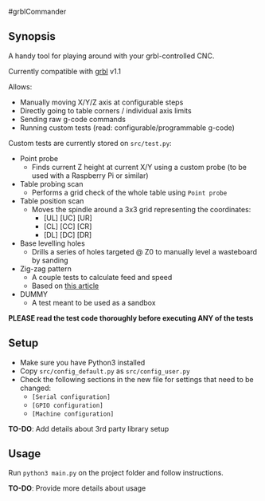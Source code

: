 #grblCommander

## Synopsis

A handy tool for playing around with your grbl-controlled CNC.

Currently compatible with [grbl](https://github.com/gnea/grbl) v1.1

Allows:

* Manually moving X/Y/Z axis at configurable steps
* Directly going to table corners / individual axis limits
* Sending raw g-code commands
* Running custom tests (read: configurable/programmable g-code)

Custom tests are currently stored on `src/test.py`:

* Point probe
    * Finds current Z height at current X/Y using a custom probe (to be used with a Raspberry Pi or similar)
* Table probing scan
    * Performs a grid check of the whole table using `Point probe`
* Table position scan
    * Moves the spindle around a 3x3 grid representing the coordinates:
        * [UL] [UC] [UR]
        * [CL] [CC] [CR]
        * [DL] [DC] [DR]
* Base levelling holes
    * Drills a series of holes targeted @ Z0 to manually level a wasteboard by sanding
* Zig-zag pattern
    * A couple tests to calculate feed and speed
    * Based on [this article](http://www.precisebits.com/tutorials/calibrating_feeds_n_speeds.htm)
* DUMMY
    * A test meant to be used as a sandbox

**PLEASE read the test code thoroughly before executing ANY of the tests**

## Setup

* Make sure you have Python3 installed
* Copy `src/config_default.py` as `src/config_user.py`
* Check the following sections in the new file for settings that need to be changed:
    * `[Serial configuration]`
    * `[GPIO configuration]`
    * `[Machine configuration]`

**TO-DO**: Add details about 3rd party library setup

## Usage

Run `python3 main.py` on the project folder and follow instructions.

**TO-DO**: Provide more details about usage
